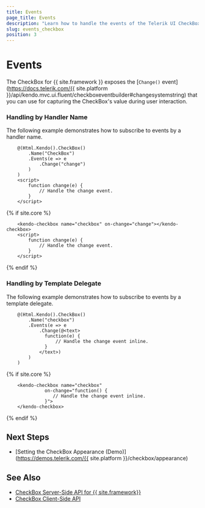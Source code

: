 ```yaml
---
title: Events
page_title: Events
description: "Learn how to handle the events of the Telerik UI CheckBox component for {{ site.framework }}."
slug: events_checkbox
position: 3
---
```


# Events

The CheckBox for {{ site.framework }} exposes the [`Change()` event](https://docs.telerik.com/{{ site.platform }}/api/kendo.mvc.ui.fluent/checkboxeventbuilder#changesystemstring) that you can use for capturing the CheckBox's value during user interaction. 

### Handling by Handler Name

The following example demonstrates how to subscribe to events by a handler name.

```HtmlHelper
    @(Html.Kendo().CheckBox()
        .Name("CheckBox")
        .Events(e => e
            .Change("change")
        )
    )
    <script>
        function change(e) {
            // Handle the change event.
        }
    </script>
```
{% if site.core %}
```TagHelper
    <kendo-checkbox name="checkbox" on-change="change"></kendo-checkbox>
    <script>
        function change(e) {
            // Handle the change event.
        }
    </script>
```
{% endif %}

### Handling by Template Delegate

The following example demonstrates how to subscribe to events by a template delegate.

```HtmlHelper
    @(Html.Kendo().CheckBox()
        .Name("checkbox")
        .Events(e => e
            .Change(@<text>
              function(e) {
                  // Handle the change event inline.
              }
            </text>)
        )
    )
```
{% if site.core %}
```TagHelper
    <kendo-checkbox name="checkbox"
              on-change="function() {
                 // Handle the change event inline.
              }">
    </kendo-checkbox>
```
{% endif %}

## Next Steps

* [Setting the CheckBox Appearance (Demo)](https://demos.telerik.com/{{ site.platform }}/checkbox/appearance)

## See Also

* [CheckBox Server-Side API for {{ site.framework}}](/api/checkbox)
* [CheckBox Client-Side API](https://docs.telerik.com/kendo-ui/api/javascript/ui/checkbox)